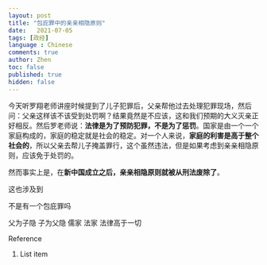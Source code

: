 ```yaml
---
layout: post
title: "包庇罪中的亲亲相隐原则"
date:   2021-07-05
tags: [政经]
language : Chinese
comments: true
author: Zhen
toc: false
published: true
hidden: false
---
```

今天听罗翔老师讲座时候提到了儿子犯罪后，父亲帮他过去处理犯罪现场，然后问：父亲这样该不该受到处罚啊？结果竟然是不应该，这和我们预期的大义灭亲正好相反。然后罗老师说：**法律是为了预防犯罪，不是为了惩罚**。国家是由一个一个家庭构成的，家庭的稳定就是社会的稳定。对一个人来说，**家庭的利害是高于整个社会的**，所以父亲去帮儿子掩盖罪行，这个虽然违法，但是如果考虑到亲亲相隐原则，应该免于处罚的。

然而事实上是，在**新中国成立之后，亲亲相隐原则就被从刑法废除了**。

这也涉及到



不是有一个包庇罪吗



父为子隐 子为父隐 儒家
法家 法律高于一切


Reference

 1. List item

<!--stackedit_data:
eyJoaXN0b3J5IjpbLTYzODE5NDY4OSwtMTM4NzY0NDYsNTk3Nj
c0NjgxLDEwMjQ4NjYwODEsMTY3OTAzNDYwNCwtMTE4MDc4NjA0
NCw5NzQwNzMxMjEsNDIxNDQ2NjQ3XX0=
-->